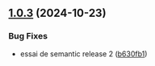 ## [1.0.3](https://github.com/PierreQuignon/Filehub/compare/v1.0.2...v1.0.3) (2024-10-23)


### Bug Fixes

* essai de semantic release 2 ([b630fb1](https://github.com/PierreQuignon/Filehub/commit/b630fb1db71953107b57ee9c985a5e0733ec7a5e))
